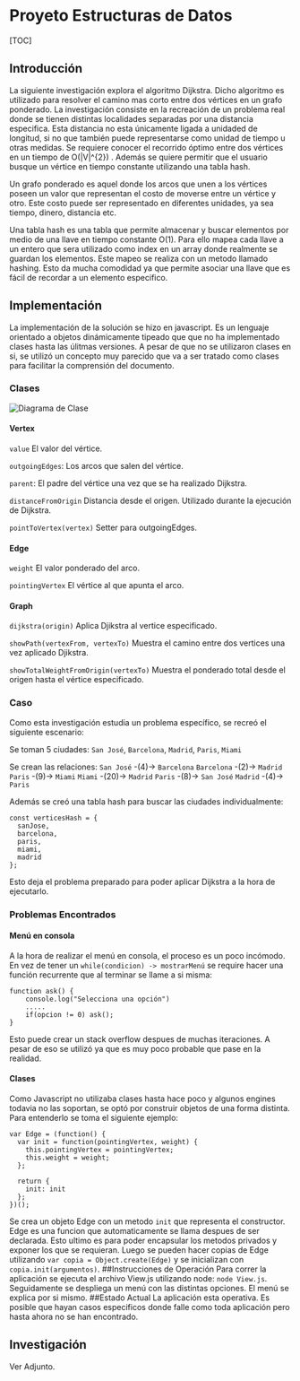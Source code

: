 # Proyeto Estructuras de Datos

[TOC]

## Introducción
La siguiente investigación explora el algoritmo Dijkstra. Dicho algoritmo es utilizado para resolver el camino mas corto entre dos vértices en un grafo ponderado. La investigación consiste en la recreación de un problema real donde se tienen distintas localidades separadas por una distancia especifica. Esta distancia no esta únicamente ligada a unidaded de longitud, si no que también puede representarse como unidad de tiempo u otras medidas. Se requiere conocer el recorrido óptimo entre dos vértices en un tiempo de O(|V|^{2}) . Además se quiere permitir que el usuario busque un vértice en tiempo constante utilizando una tabla hash.

Un grafo ponderado es aquel donde los arcos que unen a los vértices poseen un valor que representan el costo de moverse entre un vértice y otro. Este costo puede ser representado en diferentes unidades, ya sea tiempo, dinero, distancia etc.

Una tabla hash es una tabla que permite almacenar y buscar elementos por medio de una llave en tiempo constante O(1). Para ello mapea cada llave a un entero que sera utilizado como index en un array donde realmente se guardan los elementos. Este mapeo se realiza con un metodo llamado hashing. Esto da mucha comodidad ya que permite asociar una llave que es fácil de recordar a un elemento especifico.


## Implementación

La implementación de la solución se hizo en javascript. Es un lenguaje orientado a objetos dinámicamente tipeado que que no ha implementado clases hasta las úlitmas versiones. A pesar de que no se utilizaron clases en si, se utilizó un concepto muy parecido que va a ser tratado como clases para facilitar la comprensión del documento.
### Clases
![Diagrama de Clase](https://image.ibb.co/cRjx9H/download_1.png "Diagrama de Clase")

#### Vertex
`value`  El valor del vértice.

`outgoingEdges`: Los arcos que salen del vértice.

`parent`: El padre del vértice una vez que se ha realizado Dijkstra.

`distanceFromOrigin` Distancia desde el origen. Utilizado durante la ejecución de Dijkstra.

`pointToVertex(vertex)` Setter para outgoingEdges.

#### Edge
`weight`  El valor ponderado del arco.

`pointingVertex` El vértice al que apunta el arco.

#### Graph
`dijkstra(origin)`  Aplica Djikstra al vertice especificado.

`showPath(vertexFrom, vertexTo)` Muestra el camino entre dos vertices una vez aplicado Djikstra.

`showTotalWeightFromOrigin(vertexTo)` Muestra el ponderado total desde el origen hasta el vértice especificado.

### Caso
Como esta investigación estudia un problema específico, se recreó el siguiente escenario:

Se toman 5 ciudades: `San José`, `Barcelona`, `Madrid`, `Paris`, `Miami`

Se crean las relaciones:
`San José` -(4)-> `Barcelona`
`Barcelona` -(2)-> `Madrid`
`Paris` -(9)-> `Miami`
`Miami` -(20)-> `Madrid`
`Paris` -(8)-> `San José`
`Madrid` -(4)-> `Paris`

Además se creó una tabla hash para buscar las ciudades individualmente:
```
const verticesHash = {
  sanJose,
  barcelona,
  paris,
  miami,
  madrid
};
```
Esto deja el problema preparado para poder aplicar Dijkstra a la hora de ejecutarlo.

### Problemas Encontrados
#### Menú en consola
A la hora de realizar el menú en consola, el proceso es un poco incómodo. En vez de tener un `while(condicion) -> mostrarMenú` se require hacer una función recurrente que al terminar se llame a si misma:
```
function ask() {
	console.log("Selecciona una opción")
	.....
	if(opcion != 0) ask();
}
```
Esto puede crear un stack overflow despues de muchas iteraciones. A pesar de eso se utilizó ya que es muy poco probable que pase en la realidad.

#### Clases
Como Javascript no utilizaba clases hasta hace poco y algunos engines todavia no las soportan, se optó por construir objetos de una forma distinta. Para entenderlo se toma el siguiente ejemplo:
```
var Edge = (function() {
  var init = function(pointingVertex, weight) {
    this.pointingVertex = pointingVertex;
    this.weight = weight;
  };

  return {
    init: init
  };
})();
```
Se crea un objeto Edge con un metodo `init` que representa el constructor. Edge es una funcion que automaticamente se llama despues de ser declarada. Esto ultimo es para poder encapsular los metodos privados y exponer los que se requieran. Luego se pueden hacer copias de Edge utilizando `var copia = Object.create(Edge)` y se inicializan con  `copia.init(argumentos)`.
##Instrucciones de Operación
Para correr la aplicación se ejecuta el archivo View.js utilizando node: `node View.js`. Seguidamente se despliega un menú con las distintas opciones. El menú se explica por si mismo.
##Estado Actual
La aplicación esta operativa. Es posible que hayan casos especificos donde falle como toda aplicación pero hasta ahora no se han encontrado.

## Investigación
Ver Adjunto.


